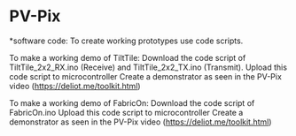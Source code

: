 # PV-Pix 

*software code: 
To create working prototypes use code scripts.

To make a working demo of TiltTile: 
Download the code script of TiltTile_2x2_RX.ino (Receive) and TiltTile_2x2_TX.ino (Transmit).
Upload this code script to microcontroller
Create a demonstrator as seen in the PV-Pix video (https://deliot.me/toolkit.html)

To make a working demo of FabricOn: 
Download the code script of FabricOn.ino
Upload this code script to microcontroller
Create a demonstrator as seen in the PV-Pix video (https://deliot.me/toolkit.html)


